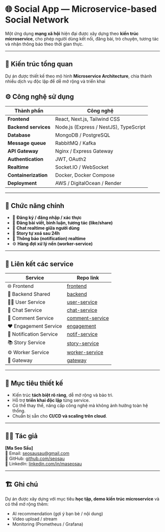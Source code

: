# 🌐 Social App — Microservice-based Social Network

Một ứng dụng **mạng xã hội** hiện đại được xây dựng theo **kiến trúc microservice**, cho phép người dùng kết nối, đăng bài, trò chuyện, tương tác và nhận thông báo theo thời gian thực.

---

## 🧱 Kiến trúc tổng quan

Dự án được thiết kế theo mô hình **Microservice Architecture**, chia thành nhiều dịch vụ độc lập để dễ mở rộng và triển khai


## ⚙️ Công nghệ sử dụng

| Thành phần | Công nghệ |
|-------------|------------|
| **Frontend** | React, Next.js, Tailwind CSS |
| **Backend services** | Node.js (Express / NestJS), TypeScript |
| **Database** | MongoDB / PostgreSQL |
| **Message queue** | RabbitMQ / Kafka |
| **API Gateway** | Nginx / Express Gateway |
| **Authentication** | JWT, OAuth2 |
| **Realtime** | Socket.IO / WebSocket |
| **Containerization** | Docker, Docker Compose |
| **Deployment** | AWS / DigitalOcean / Render |

---

## 🚀 Chức năng chính

- 🔐 **Đăng ký / đăng nhập / xác thực**
- 📝 **Đăng bài viết, bình luận, tương tác (like/share)**
- 💬 **Chat realtime giữa người dùng**
- 📸 **Story tự xoá sau 24h**
- 🔔 **Thông báo (notification) realtime**
- ⚙️ **Hàng đợi xử lý nền (worker-service)**

---

## 📁 Liên kết các service

| Service | Repo link |
|----------|------------|
| 🌐 Frontend | [frontend](https://github.com/username/social-app-frontend) |
| 🧩 Backend Shared | [backend](https://github.com/username/social-app-backend) |
| 🧑‍💼 User Service | [user-service](https://github.com/username/social-app-user-service) |
| 💬 Chat Service | [chat-service](https://github.com/username/social-app-chat-service) |
| 📝 Comment Service | [comment-service](https://github.com/username/social-app-comment-service) |
| ❤️ Engagement Service | [engagement](https://github.com/username/social-app-like-service) |
| 📢 Notification Service | [notif-service](https://github.com/username/social-app-notif-service) |
| 📚 Story Service | [story-service](https://github.com/username/social-app-story-service) |
| ⚙️ Worker Service | [worker-service](https://github.com/username/social-app-worker-service) |
| 🚪 Gateway | [gateway](https://github.com/username/social-app-gateway) |

---

## 🧭 Mục tiêu thiết kế

- Kiến trúc **tách biệt rõ ràng**, dễ mở rộng và bảo trì.  
- Hỗ trợ **triển khai độc lập** từng service.  
- Có thể thay thế, nâng cấp công nghệ mà không ảnh hưởng toàn hệ thống.  
- Chuẩn bị sẵn cho **CI/CD và scaling trên cloud**.

---

## 🧑‍💻 Tác giả

**[Ma Seo Sầu]**  
📧 Email: seosausau@gmail.com  
🔗 GitHub: [github.com/seosau](https://github.com/seosau)  
💼 LinkedIn: [linkedin.com/in/maseosau](https://www.linkedin.com/in/maseosau)

---

## 🏗️ Ghi chú

Dự án được xây dựng với mục tiêu **học tập, demo kiến trúc microservice** và có thể mở rộng thêm:
- AI recommendation (gợi ý bạn bè / nội dung)
- Video upload / stream
- Monitoring (Prometheus / Grafana)

